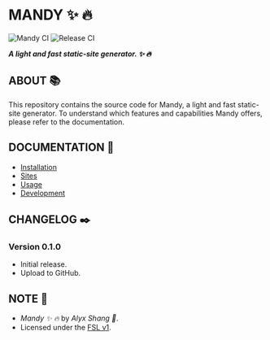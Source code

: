 # MANDY :sparkles: :fire:

![Mandy CI](https://github.com/alyxshang/mandy/actions/workflows/rust.yml/badge.svg)
![Release CI](https://github.com/alyxshang/mandy/actions/workflows/rust.yml/badge.svg)

***A light and fast static-site generator. :sparkles: :fire:***

## ABOUT :books:

This repository contains the source code for Mandy, a light and fast static-site generator. To understand which features and capabilities Mandy offers, please refer to the documentation.

## DOCUMENTATION :tada:

- [Installation](documentation/installation.markdown)
- [Sites](documentation/sites.markdown)
- [Usage](documentation/usage.markdown)
- [Development](documentation/development.markdown)

## CHANGELOG :black_nib:

### Version 0.1.0

- Initial release.
- Upload to GitHub.

## NOTE :scroll:

- *Mandy :sparkles: :fire:* by *Alyx Shang :black_heart:*.
- Licensed under the [FSL v1](https://github.com/alyxshang/fair-software-license).